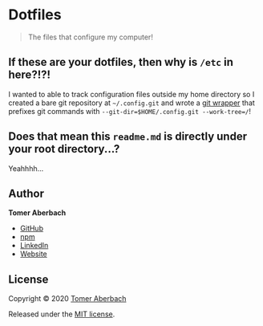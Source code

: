 # Dotfiles

> The files that configure my computer!

## If these are your dotfiles, then why is `/etc` in here?!?!

I wanted to able to track configuration files outside my home directory so I created a bare git repository at `~/.config.git` and wrote a [git wrapper](https://github.com/TomerAberbach/dotfiles/blob/master/home/tomeraberbach/.config/fish/functions/config.fish) that prefixes git commands with `--git-dir=$HOME/.config.git --work-tree=/`!         

## Does that mean this `readme.md` is directly under your root directory...?

Yeahhhh...          

## Author

**Tomer Aberbach**

* [GitHub](https://github.com/TomerAberbach)
* [npm](https://www.npmjs.com/~tomeraberbach)
* [LinkedIn](https://www.linkedin.com/in/tomer-a)
* [Website](https://tomeraberba.ch)

## License

Copyright © 2020 [Tomer Aberbach](https://github.com/TomerAberbach)

Released under the [MIT license](https://github.com/TomerAberbach/dotfiles/blob/master/license).

